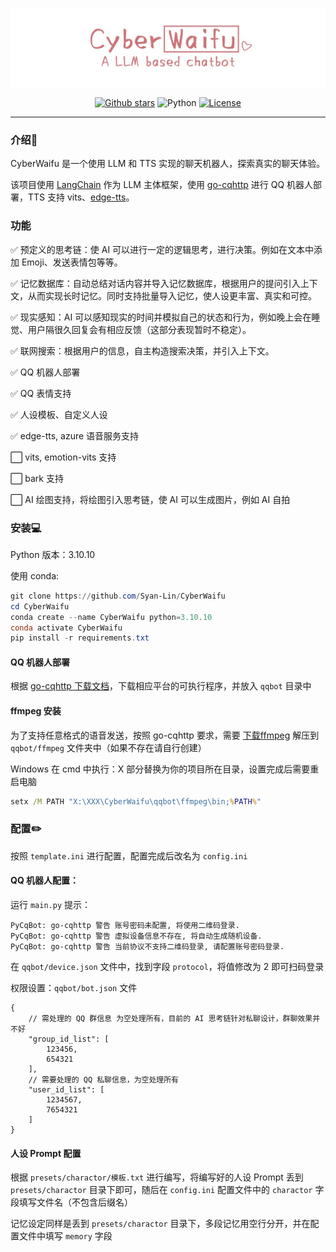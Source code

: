 ![cover](assets/cover.jpg)

<p align="center">
  <a href="https://github.com/Syan-Lin/CyberWaifu/stargazers"><img src="https://img.shields.io/github/stars/Syan-Lin/CyberWaifu?color=cd7373&amp;logo=github&amp;style=for-the-badge" alt="Github stars"></a>
  <img src="https://img.shields.io/badge/Python-3.10.10-blue?style=for-the-badge&logo=Python&logoColor=white&color=cd7373" alt="Python">
  <a href="./LICENSE"><img src="https://img.shields.io/github/license/Syan-Lin/CyberWaifu?&amp;color=cd7373&amp;style=for-the-badge" alt="License"></a>
</p>


---

### 介绍🔎

CyberWaifu 是一个使用 LLM 和 TTS 实现的聊天机器人，探索真实的聊天体验。

该项目使用 [LangChain](https://github.com/hwchase17/langchain) 作为 LLM 主体框架，使用 [go-cqhttp](https://github.com/Mrs4s/go-cqhttp) 进行 QQ 机器人部署，TTS 支持 vits、[edge-tts](https://github.com/rany2/edge-tts)。

### 功能

✅ 预定义的思考链：使 AI 可以进行一定的逻辑思考，进行决策。例如在文本中添加 Emoji、发送表情包等等。

✅ 记忆数据库：自动总结对话内容并导入记忆数据库，根据用户的提问引入上下文，从而实现长时记忆。同时支持批量导入记忆，使人设更丰富、真实和可控。

✅ 现实感知：AI 可以感知现实的时间并模拟自己的状态和行为，例如晚上会在睡觉、用户隔很久回复会有相应反馈（这部分表现暂时不稳定）。

✅ 联网搜索：根据用户的信息，自主构造搜索决策，并引入上下文。

✅ QQ 机器人部署

✅ QQ 表情支持

✅ 人设模板、自定义人设

✅ edge-tts, azure 语音服务支持

⬜ vits, emotion-vits 支持

⬜ bark 支持

⬜ AI 绘图支持，将绘图引入思考链，使 AI 可以生成图片，例如 AI 自拍

### 安装💻

Python 版本：3.10.10

使用 conda:
```powershell
git clone https://github.com/Syan-Lin/CyberWaifu
cd CyberWaifu
conda create --name CyberWaifu python=3.10.10
conda activate CyberWaifu
pip install -r requirements.txt
```

#### QQ 机器人部署
根据 [go-cqhttp 下载文档](https://docs.go-cqhttp.org/guide/quick_start.html#%E4%B8%8B%E8%BD%BD)，下载相应平台的可执行程序，并放入 `qqbot` 目录中

#### ffmpeg 安装
为了支持任意格式的语音发送，按照 go-cqhttp 要求，需要 [下载ffmpeg](https://www.gyan.dev/ffmpeg/builds/ffmpeg-release-full.7z) 解压到 `qqbot/ffmpeg` 文件夹中（如果不存在请自行创建）

Windows 在 cmd 中执行：X 部分替换为你的项目所在目录，设置完成后需要重启电脑
```cmd
setx /M PATH "X:\XXX\CyberWaifu\qqbot\ffmpeg\bin;%PATH%"
```

### 配置✏️

按照 `template.ini` 进行配置，配置完成后改名为 `config.ini`

#### QQ 机器人配置：
运行 `main.py` 提示：

```
PyCqBot: go-cqhttp 警告 账号密码未配置, 将使用二维码登录.
PyCqBot: go-cqhttp 警告 虚拟设备信息不存在, 将自动生成随机设备.
PyCqBot: go-cqhttp 警告 当前协议不支持二维码登录, 请配置账号密码登录.
```

在 `qqbot/device.json` 文件中，找到字段 `protocol`，将值修改为 2 即可扫码登录

权限设置：`qqbot/bot.json` 文件

```json5
{
    // 需处理的 QQ 群信息 为空处理所有，目前的 AI 思考链针对私聊设计，群聊效果并不好
    "group_id_list": [
        123456,
        654321
    ],
    // 需要处理的 QQ 私聊信息，为空处理所有
    "user_id_list": [
        1234567,
        7654321
    ]
}
```

#### 人设 Prompt 配置
根据 `presets/charactor/模板.txt` 进行编写，将编写好的人设 Prompt 丢到 `presets/charactor` 目录下即可，随后在 `config.ini` 配置文件中的 `charactor` 字段填写文件名（不包含后缀名）

记忆设定同样是丢到 `presets/charactor` 目录下，多段记忆用空行分开，并在配置文件中填写 `memory` 字段